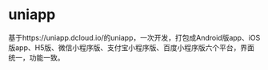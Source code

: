 # uniapp
基于https://uniapp.dcloud.io/的uniapp，一次开发，打包成Android版app、iOS版app、H5版、微信小程序版、支付宝小程序版、百度小程序版六个平台，界面统一，功能一致。
